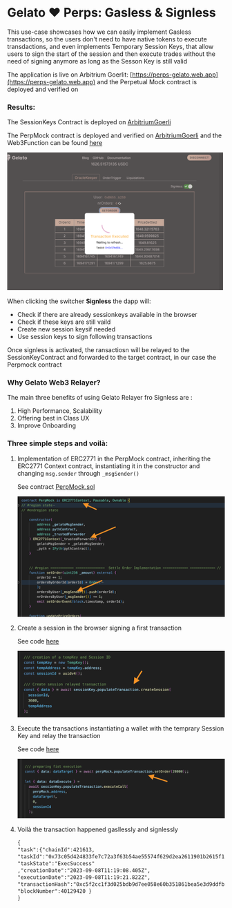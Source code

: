 # Gelato ❤️ Perps: Gasless & Signless

This use-case showcases how we can easily implement Gasless transactions, so the users don't need to have native tokens to execute transdactions, and even implements Temporary Session Keys, that allow users to sign the start of the session and then execute trades without the need of signing anymore as long as the Sesson Key is still valid

The application is live on Arbitrium Goerlit:  [https://perps-gelato.web.app](https://perps-gelato.web.app) and the Perpetual Mock contract is deployed and verified on 

### Results:

The SessionKeys Contract is deployed on [ArbitriumGoerli](https://goerli.arbiscan.io/address/0x5B91C8E7a2DEABC623E6Ab34E8c26F27Cc18bC66)

The PerpMock contract is deployed and verified on [ArbitriumGoerli](https://goerli.arbiscan.io/address/0x0542F269C737bDe9e2d1883FaF0eC2F3D51e5B95) and the Web3Function can be found [here](https://beta.app.gelato.network/task/0xadfdf247ae7e56f120fed8a105722ca6042668bb3d0fd7ef988a7bc9f5d59e1c?chainId=421613)

<img src="../docs/images/signless.png" width="500">

When clicking the switcher **Signless** the dapp will:
- Check if there are already sessionkeys available in the browser
- Check if these keys are still vaild
- Create new session keysif needed
- Use session keys to sign following transactions 

Once signless is activated, the ransactiosn will be relayed to the SessionKeyContract and forwarded to the target contract, in our case the Perpmock contract

### Why Gelato Web3 Relayer?

The main three benefits of using Gelato Relayer fro Signless are : 

1) High Performance, Scalability
2) Offering best in Class UX
3) Improve Onboarding 


### Three simple steps and voilà:

1) Implementation of ERC2771 in the PerpMock contract, inheriting the ERC2771 Context contract, instantiating it in the constructor and changing `msg.sender` through `_msgSender()` 

    See contract [PerpMock.sol](../contracts/PerpMock.sol#L17)

    <img src="../docs/images/signless-1.png" width="500">


2) Create a session in the browser signing a first transaction

    See code [here](../test/session-keys/SessionKeys.test.ts#L46)

    <img src="../docs/images/signless-2.png" width="500">


3) Execute the transactions instantiating a wallet with the temprary Session Key and relay the transaction

    See code [here](../test/session-keys/SessionKeys.test.ts#L77)

     <img src="../docs/images/signless-3.png" width="500">

4) Voilà the transaction happened gasllessly and signlessly
    ``````
    {
    "task":{"chainId":421613,
    "taskId":"0x73c05d424833fe7c72a3f63b54ae55574f629d2ea2611901b2615f153a6fd204",
    "taskState":"ExecSuccess"
    ,"creationDate":"2023-09-08T11:19:08.405Z",
    "executionDate":"2023-09-08T11:19:21.822Z",
    "transactionHash":"0xc5f2cc1f3d025bdb9d7ee058e60b351861bea5e3d9ddfb1a6c856847e39a431e",
    "blockNumber":40129420 }
    }
    ``````



